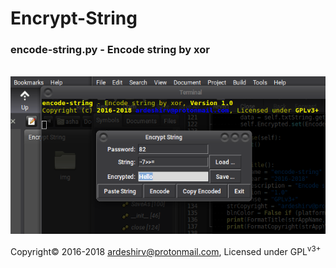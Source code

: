 # Encrypt-String
<h3>encode-string.py - Encode string by xor</h3>
<br/>
<img alt="Running encode-string application" src="https://raw.githubusercontent.com/ArdeshirV/Encrypt-String/master/img/enc-string.png"> 
<br/>
<p>Copyright&copy; 2016-2018 <a target="_blank" href="mailto:ardeshirv@protonmail.com">ardeshirv@protonmail.com</a>, Licensed under GPL<sup>v3+</sup></p>
